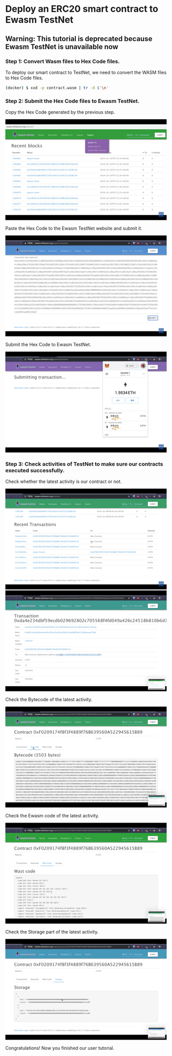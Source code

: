 [//]: # (SPDX-License-Identifier: Apache-2.0 WITH LLVM-exception)

# Deploy an ERC20 smart contract to Ewasm TestNet

## Warning: This tutorial is deprecated because Ewasm TestNet is unavailable now

### **Step 1: Convert Wasm files to Hex Code files.**

To deploy our smart contract to TestNet, we need to convert the WASM files to Hex Code files.

```bash
(docker) $ xxd -p contract.wasm | tr -d $'\n'
```

### **Step 2: Submit the Hex Code files to Ewasm TestNet.**

Copy the Hex Code generated by the previous step.

![Find ToolsSubmitTx](../images/3-5-2-SubmitTx-1.png)

Paste the Hex Code to the Ewasm TestNet website and submit it.

![Paste the Hex Code and submit it](../images/3-5-2-SubmitTx-2.png)

Submit the Hex Code to Ewasm TestNet.

![Submiting the Hex Code](../images/3-5-2-SubmitTx-3.png)

### **Step 3: Check activities of TestNet to make sure our contracts executed successfully.**

Check whether the latest activity is our contract or not.

![Check the latest activity](../images/3-5-3-CheckAct.png)
![Check the latest transaction](../images/3-5-3-CheckLatestTx.png)

Check the Bytecode of the latest activity.

![Check the bytecode](../images/3-5-3-CheckBytecode.png)

Check the Ewasm code of the latest activity.

![Check the Ewasm code](../images/3-5-3-CheckEwasm.png)

Check the Storage part of the latest activity.

![Check the Storage](../images/3-5-3-CheckStorage.png)

Congratulations! Now you finished our user tutorial.
